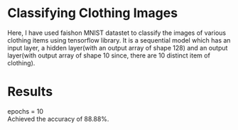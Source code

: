 # Classifying Clothing Images
Here, I have used faishon MNIST datastet to classify the images of various clothing items using tensorflow library. 
It is a sequential model which has an input layer, a hidden layer(with an output array of shape 128) and an output layer(with output array of shape 10 since, there are 10 distinct item of clothing).

# Results
epochs = 10 <br />
Achieved the accuracy of 88.88%.
